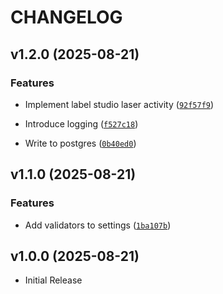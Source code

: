 # CHANGELOG

<!-- version list -->

## v1.2.0 (2025-08-21)

### Features

- Implement label studio laser activity
  ([`92f57f9`](https://github.com/UCSD-E4E/fishsense-api-workflow-worker/commit/92f57f9d7f54e02a8080f01d4b648d28b84132b8))

- Introduce logging
  ([`f527c18`](https://github.com/UCSD-E4E/fishsense-api-workflow-worker/commit/f527c18b7a6f0dd3911eee57e5075eecc229b1cf))

- Write to postgres
  ([`0b40ed0`](https://github.com/UCSD-E4E/fishsense-api-workflow-worker/commit/0b40ed0219e73a313d10332c2ff211efd4d54073))


## v1.1.0 (2025-08-21)

### Features

- Add validators to settings
  ([`1ba107b`](https://github.com/UCSD-E4E/fishsense-api-workflow-worker/commit/1ba107bc9b5cf6f998fc14ee59239f850aabbf80))


## v1.0.0 (2025-08-21)

- Initial Release
